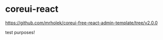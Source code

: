 # coreui-react

https://github.com/mrholek/coreui-free-react-admin-template/tree/v2.0.0

test purposes!
